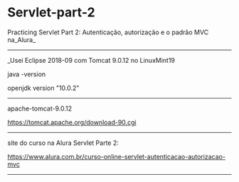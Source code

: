 # Servlet-part-2
Practicing Servlet Part 2: Autenticação, autorização e o padrão MVC na_Alura_
_____________________________________________________________________________________________

_Usei Eclipse 2018-09 com Tomcat 9.0.12 no LinuxMint19

java -version 

openjdk version "10.0.2"
_____________________________________________________________________________________________



apache-tomcat-9.0.12 

https://tomcat.apache.org/download-90.cgi
_____________________________________________________________________________________________



site do curso na Alura Servlet Parte 2:

https://www.alura.com.br/curso-online-servlet-autenticacao-autorizacao-mvc
_____________________________________________________________________________________________
